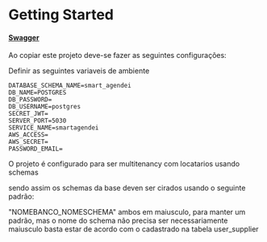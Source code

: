 # Getting Started

#### [Swagger](http://localhost:5030/smartagendei/swagger-ui/index.html)

Ao copiar este projeto deve-se fazer as seguintes configurações:

Definir as seguintes variaveis de ambiente

    DATABASE_SCHEMA_NAME=smart_agendei
    DB_NAME=POSTGRES
    DB_PASSWORD=
    DB_USERNAME=postgres
    SECRET_JWT=
    SERVER_PORT=5030
    SERVICE_NAME=smartagendei
    AWS_ACCESS=
    AWS_SECRET=
    PASSWORD_EMAIL=


O projeto é configurado para ser multitenancy com locatarios usando schemas

sendo assim os schemas da base deven ser cirados usando o seguinte padrão:

"NOMEBANCO_NOMESCHEMA" ambos em maiusculo, para manter um padrão, mas o nome do schema não precisa ser necessariamente maiusculo
basta estar de acordo com o cadastrado na tabela user_supplier
